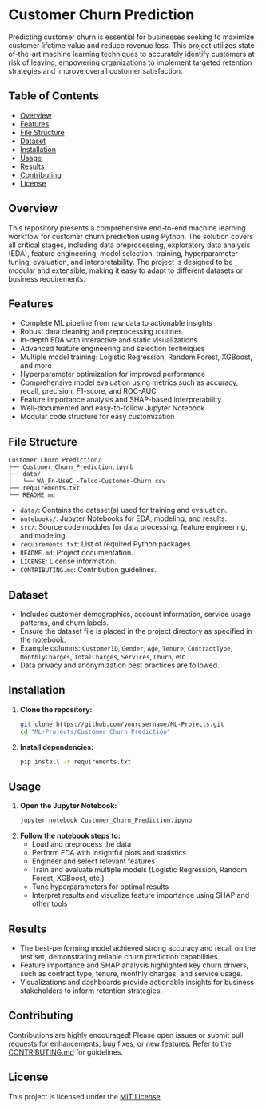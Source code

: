 # Customer Churn Prediction

Predicting customer churn is essential for businesses seeking to maximize customer lifetime value and reduce revenue loss. This project utilizes state-of-the-art machine learning techniques to accurately identify customers at risk of leaving, empowering organizations to implement targeted retention strategies and improve overall customer satisfaction.

## Table of Contents

- [Overview](#overview)
- [Features](#features)
- [File Structure](#file-structure)
- [Dataset](#dataset)
- [Installation](#installation)
- [Usage](#usage)
- [Results](#results)
- [Contributing](#contributing)
- [License](#license)

## Overview

This repository presents a comprehensive end-to-end machine learning workflow for customer churn prediction using Python. The solution covers all critical stages, including data preprocessing, exploratory data analysis (EDA), feature engineering, model selection, training, hyperparameter tuning, evaluation, and interpretability. The project is designed to be modular and extensible, making it easy to adapt to different datasets or business requirements.

## Features

- Complete ML pipeline from raw data to actionable insights
- Robust data cleaning and preprocessing routines
- In-depth EDA with interactive and static visualizations
- Advanced feature engineering and selection techniques
- Multiple model training: Logistic Regression, Random Forest, XGBoost, and more
- Hyperparameter optimization for improved performance
- Comprehensive model evaluation using metrics such as accuracy, recall, precision, F1-score, and ROC-AUC
- Feature importance analysis and SHAP-based interpretability
- Well-documented and easy-to-follow Jupyter Notebook
- Modular code structure for easy customization

## File Structure

```
Customer Churn Prediction/
├── Customer_Churn_Prediction.ipynb
├── data/
│   └── WA_Fn-UseC_-Telco-Customer-Churn.csv
├── requirements.txt
└── README.md
```

- `data/`: Contains the dataset(s) used for training and evaluation.
- `notebooks/`: Jupyter Notebooks for EDA, modeling, and results.
- `src/`: Source code modules for data processing, feature engineering, and modeling.
- `requirements.txt`: List of required Python packages.
- `README.md`: Project documentation.
- `LICENSE`: License information.
- `CONTRIBUTING.md`: Contribution guidelines.

## Dataset

- Includes customer demographics, account information, service usage patterns, and churn labels.
- Ensure the dataset file is placed in the project directory as specified in the notebook.
- Example columns: `CustomerID`, `Gender`, `Age`, `Tenure`, `ContractType`, `MonthlyCharges`, `TotalCharges`, `Services`, `Churn`, etc.
- Data privacy and anonymization best practices are followed.

## Installation

1. **Clone the repository:**
    ```bash
    git clone https://github.com/yourusername/ML-Projects.git
    cd "ML-Projects/Customer Churn Prediction"
    ```
2. **Install dependencies:**
    ```bash
    pip install -r requirements.txt
    ```

## Usage

1. **Open the Jupyter Notebook:**
    ```bash
    jupyter notebook Customer_Churn_Prediction.ipynb
    ```
2. **Follow the notebook steps to:**
    - Load and preprocess the data
    - Perform EDA with insightful plots and statistics
    - Engineer and select relevant features
    - Train and evaluate multiple models (Logistic Regression, Random Forest, XGBoost, etc.)
    - Tune hyperparameters for optimal results
    - Interpret results and visualize feature importance using SHAP and other tools

## Results

- The best-performing model achieved strong accuracy and recall on the test set, demonstrating reliable churn prediction capabilities.
- Feature importance and SHAP analysis highlighted key churn drivers, such as contract type, tenure, monthly charges, and service usage.
- Visualizations and dashboards provide actionable insights for business stakeholders to inform retention strategies.

## Contributing

Contributions are highly encouraged! Please open issues or submit pull requests for enhancements, bug fixes, or new features. Refer to the [CONTRIBUTING.md](CONTRIBUTING.md) for guidelines.

## License

This project is licensed under the [MIT License](LICENSE).

